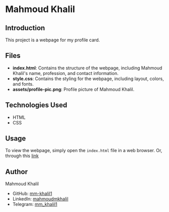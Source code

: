 # Mahmoud Khalil

## Introduction

This project is a webpage for my profile card.

## Files

- **index.html**: Contains the structure of the webpage, including Mahmoud Khalil's name, profession, and contact information.
- **style.css**: Contains the styling for the webpage, including layout, colors, and fonts.
- **assets/profile-pic.png**: Profile picture of Mahmoud Khalil.

## Technologies Used

- HTML
- CSS

## Usage

To view the webpage, simply open the `index.html` file in a web browser.
Or, through this [link](https://mm-khalil1.github.io/my-Profile-Card/)

## Author

Mahmoud Khalil

- GitHub: [mm-khalil1](https://github.com/mm-khalil1)
- LinkedIn: [mahmoudmkhalil](https://www.linkedin.com/in/mahmoudmkhalil/)
- Telegram: [mm_khalil1](https://t.me/mm_khalil1)
